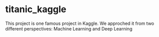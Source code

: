 # titanic_kaggle
This project is one famous project in Kaggle. We approched it from two different perspectives: Machine Learning and Deep Learning
